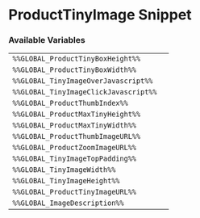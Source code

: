 # ProductTinyImage Snippet

### Available Variables
|||
|---|---|
| `%%GLOBAL_ProductTinyBoxHeight%%` |
| `%%GLOBAL_ProductTinyBoxWidth%%` |
| `%%GLOBAL_TinyImageOverJavascript%%` |
| `%%GLOBAL_TinyImageClickJavascript%%` |
| `%%GLOBAL_ProductThumbIndex%%` |
| `%%GLOBAL_ProductMaxTinyHeight%%` |
| `%%GLOBAL_ProductMaxTinyWidth%%` |
| `%%GLOBAL_ProductThumbImageURL%%` |
| `%%GLOBAL_ProductZoomImageURL%%` |
| `%%GLOBAL_TinyImageTopPadding%%` |
| `%%GLOBAL_TinyImageWidth%%` |
| `%%GLOBAL_TinyImageHeight%%` |
| `%%GLOBAL_ProductTinyImageURL%%` |
| `%%GLOBAL_ImageDescription%%` |
